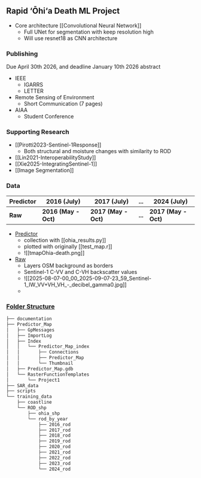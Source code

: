 ## Rapid ‘Ōhi‘a Death ML Project
- Core architecture [[Convolutional Neural Network]]
	- Full UNet for segmentation with keep resolution high
	- Will use resnet18 as CNN architecture
### Publishing
Due April 30th 2026, and deadline January 10th 2026 abstract
 - IEEE 
	 - IGARRS
	 - LETTER
- Remote Sensing of Environment
	- Short Communication (7 pages)
- AIAA 
	- Student Conference 
### Supporting Research 
- [[Pirotti2023-Sentinel-1Response]]
	- Both structural and moisture changes with similarity to ROD
- [[Lin2021-InteroperabilityStudy]]
- [[Xie2025-IntegratingSentinel-1]]
- [[Image Segmentation]]
### Data
| Predictor | 2016 (July)          | 2017 (July)          | ...     | 2024 (July)          |
| --------- | -------------------- | -------------------- | ------- | -------------------- |
| **Raw**   | **2016 (May - Oct)** | **2017 (May - Oct)** | **...** | **2017 (May - Oct)** |


- [Predictor](https://cms.ctahr.hawaii.edu/rod/)
	- collection with [[ohia_results.py]]
	- plotted with originally [[test_map.r]]
	- ![[tmapOhia-death.png]]
- [Raw](https://dataspace.copernicus.eu/explore-data)
	- Layers OSM background as borders
	- Sentinel-1 C-VV and C-VH backscatter values 
	- ![[2025-08-07-00_00_2025-09-07-23_59_Sentinel-1_IW_VV+VH_VH_-_decibel_gamma0.jpg]]
	- 


### [Folder Structure](https://drive.google.com/drive/folders/1C0eY5JS29bLsW9nKfr7IHuCDhcU1VHEy?usp=drive_link)
```bash
├── documentation
├── Predictor_Map
│   ├── GpMessages
│   ├── ImportLog
│   ├── Index
│   │   └── Predictor_Map_index
│   │       ├── Connections
│   │       ├── Predictor_Map
│   │       └── Thumbnail
│   ├── Predictor_Map.gdb
│   └── RasterFunctionTemplates
│       └── Project1
├── SAR_data
├── scripts
└── training_data
    ├── coastline
    └── ROD_shp
        ├── ohia_shp
        └── rod_by_year
            ├── 2016_rod 
            ├── 2017_rod
            ├── 2018_rod
            ├── 2019_rod
            ├── 2020_rod
            ├── 2021_rod
            ├── 2022_rod
            ├── 2023_rod
            └── 2024_rod
```
